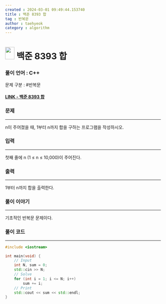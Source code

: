 ```yaml
---
created : 2024-03-01 09:49:44.153740
title : 백준 8393 합
tag : 반복문
author : taehyeok
category : algorithm
---
```

# <img src="https://d2gd6pc034wcta.cloudfront.net/tier/1.svg" width="30" height="40"> 백준 8393 합


### 풀이 언어 : C++

문제 구분 : #반복문
#### [LINK - 백준 8393 합](https://www.acmicpc.net/problem/8393)

### 문제
<hr>

n이 주어졌을 때, 1부터 n까지 합을 구하는 프로그램을 작성하시오.


### 입력
<hr>
첫째 줄에 n (1 ≤ n ≤ 10,000)이 주어진다.

### 출력
<hr>

1부터 n까지 합을 출력한다.
### 풀이 이야기
<hr>

기초적인 반복문 문제이다.

### 풀이 코드
<hr>

``` c++
#include <iostream>

int main(void) {
    // Input
    int N, sum = 0;
    std::cin >> N;
    // Solve
    for (int i = 1; i <= N; i++)
        sum += i;
    // Print
    std::cout << sum << std::endl;
}
```
